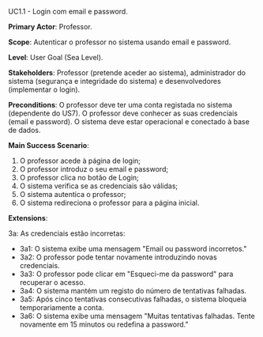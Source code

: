 UC1.1 - Login com email e password.

**Primary Actor**: Professor.

**Scope**: Autenticar o professor no sistema usando email e password.

**Level**: User Goal (Sea Level).

**Stakeholders**: Professor (pretende aceder ao sistema), administrador do sistema (segurança e integridade do sistema) e desenvolvedores (implementar o login).

**Preconditions**: O professor deve ter uma conta registada no sistema (dependente do US7). O professor deve conhecer as suas credenciais (email e password). O sistema deve estar operacional e conectado à base de dados.

**Main Success Scenario**: 
1. O professor acede à página de login; 
2. O professor introduz o seu email e password; 
3. O professor clica no botão de Login; 
4. O sistema verifica se as credenciais são válidas; 
5. O sistema autentica o professor; 
6. O sistema redireciona o professor para a página inicial.

**Extensions**:

3a: As credenciais estão incorretas: 
- 3a1: O sistema exibe uma mensagem "Email ou password incorretos."
- 3a2: O professor pode tentar novamente introduzindo novas credenciais.
- 3a3: O professor pode clicar em "Esqueci-me da password" para recuperar o acesso.
- 3a4: O sistema mantém um registo do número de tentativas falhadas.
- 3a5: Após cinco tentativas consecutivas falhadas, o sistema bloqueia temporariamente a conta.
- 3a6: O sistema exibe uma mensagem "Muitas tentativas falhadas. Tente novamente em 15 minutos ou redefina a password."